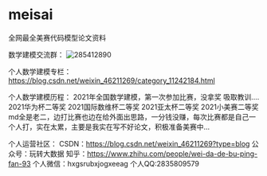 # meisai
全网最全美赛代码模型论文资料

数学建模交流群：
![285412890](https://user-images.githubusercontent.com/62045791/152969456-1dd64854-823b-4343-8f00-e5d9f8a15548.png)

个人数学建模专栏：https://blog.csdn.net/weixin_46211269/category_11242184.html

个人数学建模历程：
2021年全国数学建模，第一次参加比赛，没拿奖
吸取教训....
2021华为杯二等奖
2021国际数维杯二等奖
2021亚太杯二等奖
2021小美赛二等奖
md全是老二，边打比赛也边在给外面出思路，一分钱没赚，每次比赛都是自己一个人打，实在太累，主要是我实在写不好论文，积极准备美赛中...

个人运营社区：
CSDN：https://blog.csdn.net/weixin_46211269?type=blog
公众号：玩转大数据
知乎：https://www.zhihu.com/people/wei-da-de-bu-ping-fan-93
个人微信：hxgsrubxjogxeeag
个人QQ:2835809579
